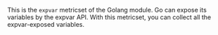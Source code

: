 This is the `expvar` metricset of the Golang module. Go can expose its variables by the expvar API. With this metricset, you can collect all the expvar-exposed variables.
